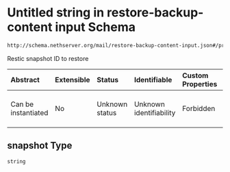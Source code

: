 # Untitled string in restore-backup-content input Schema

```txt
http://schema.nethserver.org/mail/restore-backup-content-input.json#/properties/snapshot
```

Restic snapshot ID to restore

| Abstract            | Extensible | Status         | Identifiable            | Custom Properties | Additional Properties | Access Restrictions | Defined In                                                                                           |
| :------------------ | :--------- | :------------- | :---------------------- | :---------------- | :-------------------- | :------------------ | :--------------------------------------------------------------------------------------------------- |
| Can be instantiated | No         | Unknown status | Unknown identifiability | Forbidden         | Allowed               | none                | [restore-backup-content-input.json\*](mail/restore-backup-content-input.json "open original schema") |

## snapshot Type

`string`
